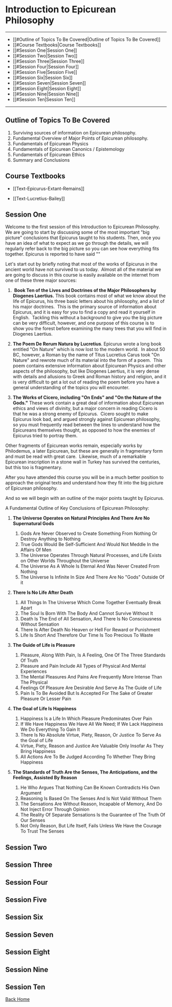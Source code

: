 # Introduction to Epicurean Philosophy
----

- [[#Outline of Topics To Be Covered|Outline of Topics To Be Covered]]
- [[#Course Textbooks|Course Textbooks]]
- [[#Session One|Session One]]
- [[#Session Two|Session Two]]
- [[#Session Three|Session Three]]
- [[#Session Four|Session Four]]
- [[#Session Five|Session Five]]
- [[#Session Six|Session Six]]
- [[#Session Seven|Session Seven]]
- [[#Session Eight|Session Eight]]
- [[#Session Nine|Session Nine]]
- [[#Session Ten|Session Ten]]

----

## Outline of Topics To Be Covered

1.  Surviving sources of information on Epicurean philosophy.
2. Fundamental Overview of Major Points of Epicurean philosophy.
3. Fundamentals of Epicurean Physics
4. Fundamentals of Epicurean Canonics / Epistemology
5. Fundamentals of Epicurean Ethics
6. Summary and Conclusions

## Course Textbooks
- [[Text-Epicurus-Extant-Remains]] 

- [[Text-Lucretius-Bailey]]


## Session One

Welcome to the first session of this Introduction to Epicurean Philosophy.  We are going to start by discussing some of the most important "big picture" conclusions that Epicurus taught to his students.  Then, once you have an idea of what to expect as we go through the details, we will regularly refer back to the big picture so you can see how everything fits together.  Epicurus is reported to have said ""  

Let's start out by briefly noting that most of the works of Epicurus in the ancient world have not survived to us today.  Almost all of the material we are going to discuss in this course is easily available on the internet from one of these three major sources:

1.   **Book Ten of the Lives and Doctrines of the Major Philosophers by Diogenes Laertius.** This book contains most of what we know about the life of Epicurus, his three basic letters about his philosophy, and a list of his major doctrines.  This is the primary source of information about Epicurus, and it is easy for you to find a copy and read it yourself in English.  Tackling this without a background to give you the big picture can be very difficult, however, and one purpose of this course is to show you the forest before examining the many trees that you will find in Diogenes Laertius.  
    
2.  **The Poem De Rerum Natura by Lucretius**. Epicurus wrote a long book entitled "On Nature" which is now lost to the modern world.  In about 50 BC, however, a Roman by the name of Titus Lucretius Carus took "On Nature" and rewrote much of its material into the form of a poem.  This poem contains extensive information about Epicurean Physics and other aspects of the philosophy, but like Diogenes Laertius, it is very dense with details and allusions to Greek and Roman history and religion, and it is very difficult to get a lot out of reading the poem before you have a general understanding of the topics you will encounter.  
    
3.  **The Works of Cicero, including "On Ends" and "On the Nature of the Gods."** These work contain a great deal of information about Epicurean ethics and views of divinity, but a major concern in reading Cicero is that he was a strong enemy of Epicurus.  Cicero sought to make Epicurus look bad, and argued strongly against Epicurean philosophy, so you must frequently read between the lines to understand how the Epicureans themselves thought, as opposed to how the enemies of Epicurus tried to portray them.

Other fragments of Epicurean works remain, especially works by Philodemus, a later Epicurean, but these are generally in fragmentary form and must be read with great care.  Likewise, much of a remarkable Epicurean inscription in a stone wall in Turkey has survived the centuries, but this too is fragmentary.

After you have attended this course you will be in a much better position to approach the original texts and understand how they fit into the big picture of Epicurean philosophy.

And so we will begin with an outline of the major points taught by Epicurus.

A Fundamental Outline of Key Conclusions of Epicurean Philosophy:

1.  **The Universe Operates on Natural Principles And There Are No Supernatural Gods**  
	1.  Gods Are Never Observed to Create Something From Nothing Or Destroy Anything to Nothing
	2.  True Gods Would Be Self-Sufficient And Would Not Meddle In the Affairs Of Men      
	3.  The Universe Operates Through Natural Processes, and Life Exists on Other Worlds Throughout the Universe
	4.  The Universe As A Whole Is Eternal And Was Never Created From Nothing
	5.  The Universe Is Infinite In Size And There Are No "Gods" Outside Of it  
    
2.  **There Is No Life After Death**  
    1.  All Things In The Universe Which Come Together Eventually Break Apart
	1.  The Soul Is Born With The Body And Cannot Survive Without It
	2.  Death Is The End of All Sensation, And There Is No Consciousness Without Sensation
	3.  There Is After Death No Heaven or Hell For Reward or Punishment
	4.  Life Is Short And Therefore Our Time Is Too Precious To Waste  
    
3.  **The Guide of Life is Pleasure**  
	1.  Pleasure, Along With Pain, Is A Feeling, One Of The Three Standards Of Truth
	2.  Pleasure and Pain Include All Types of Physical And Mental Experiences
	3.  The Mental Pleasures And Pains Are Frequently More Intense Than The Physical
	4.  Feelings Of Pleasure Are Desirable And Serve As The Guide of Life
	5.  Pain Is To Be Avoided But Is Accepted For The Sake of Greater Pleasure Or Lesser Pain  
    
4.  **The Goal of Life Is Happiness**  
    1.  Happiness Is a Life In Which Pleasure Predominates Over Pain
    2.  If We Have Happiness We Have All We Need; If We Lack Happiness We Do Everything To Gain It
    3.  There Is No Absolute Virtue, Piety, Reason, Or Justice To Serve As the Goal of Life
    4.  Virtue, Piety, Reason and Justice Are Valuable Only Insofar As They Bring Happiness
    5.  All Actions Are To Be Judged According To Whether They Bring Happiness  
    
5.  **The Standards of Truth Are the Senses, The Anticipations, and the Feelings, Assisted By Reason**  
    1.  He Who Argues That Nothing Can Be Known Contradicts His Own Argument 
    2.  Reasoning Is Based On The Senses And Is Not Valid Without Them
    3.  The Sensations Are Without Reason, Incapable of Memory, And Do Not Inject Error Through Opinion
    4.  The Reality Of Separate Sensations Is the Guarantee of The Truth Of Our Senses
    5.  Not Only Reason, But Life Itself, Fails Unless We Have the Courage To Trust The Senses





## Session Two

## Session Three

## Session Four

## Session Five

## Session Six

## Session Seven

## Session Eight

## Session Nine

## Session Ten


[Back Home](index.md)
